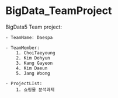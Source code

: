 # BigData_TeamProject
BigData5 Team project:

	- TeamName: Daespa

	- TeamMember:
		1. ChoiTaeyoung
		2. Kim Dohyun
		3. Kang Gayeon
		4. Kim Daeun
		5. Jang Woong

	- ProjectLIst:
		1. 쇼핑몰 분석과제
